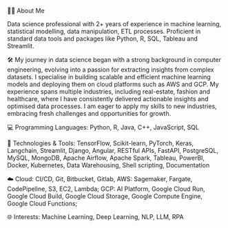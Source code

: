 👨‍💻 About Me

Data science professional with 2+ years of experience in machine learning, statistical modelling, data manipulation, ETL processes. Proficient in standard data tools and packages like Python, R, SQL, Tableau and Streamlit.

🛠️ My journey in data science began with a strong background in computer engineering, evolving into a passion for extracting insights from complex datasets. I specialise in building scalable and efficient machine learning models and deploying them on cloud platforms such as AWS and GCP. My experience spans multiple industries, including real-estate, fashion and healthcare, where I have consistently delivered actionable insights and optimised data processes. I am eager to apply my skills to new industries, embracing fresh challenges and opportunities for growth.

💻 Programming Languages: Python, R, Java, C++, JavaScript, SQL

🔧 Technologies & Tools: TensorFlow, Scikit-learn, PyTorch, Keras, Langchain, Streamlit, Django, Angular, 
                RESTful APIs, FastAPI, PostgreSQL, MySQL, MongoDB, Apache Airflow, Apache Spark, Tableau, PowerBI, Docker, Kubernetes, Data Warehousing, 
                Shell scripting, Documentation

☁️ Cloud: CI/CD, Git, Bitbucket, Gitlab, AWS: Sagemaker, Fargate, CodePipeline, S3, EC2,  Lambda; GCP: AI Platform, Google Cloud Run, Google Cloud Build, Google Cloud Storage, Google Compute Engine, Google Cloud Functions;

🌐 Interests: Machine Learning, Deep Learning, NLP, LLM, RPA
